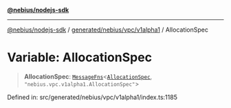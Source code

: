 [**@nebius/nodejs-sdk**](../../../../../README.md)

***

[@nebius/nodejs-sdk](../../../../../README.md) / [generated/nebius/vpc/v1alpha1](../README.md) / AllocationSpec

# Variable: AllocationSpec

> **AllocationSpec**: [`MessageFns`](../../../../../runtime/protos/core/interfaces/MessageFns.md)\<[`AllocationSpec`](../interfaces/AllocationSpec.md), `"nebius.vpc.v1alpha1.AllocationSpec"`\>

Defined in: src/generated/nebius/vpc/v1alpha1/index.ts:1185
